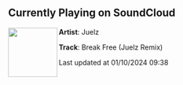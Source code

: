 ## Currently Playing on SoundCloud

[<img align="left" width="100" src="https://i1.sndcdn.com/artworks-BrHqpkvQHcWnzeCw-Xo3dPw-t500x500.jpg">](https://soundcloud.com/bbjuelz/breakfree)

**Artist**: Juelz 

**Track**: Break Free (Juelz Remix)

Last updated at 01/10/2024 09:38
